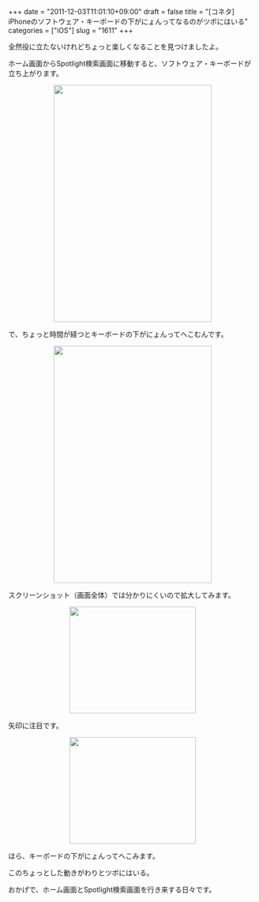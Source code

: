 +++
date = "2011-12-03T11:01:10+09:00"
draft = false
title = "[コネタ] iPhoneのソフトウェア・キーボードの下がにょんってなるのがツボにはいる"
categories = ["iOS"]
slug = "1611"
+++

全然役に立たないけれどちょっと楽しくなることを見つけましたよ。

ホーム画面からSpotlight検索画面に移動すると、ソフトウェア・キーボードが立ち上がります。

<img style="display:block; margin-left:auto; margin-right:auto;" src="/images/2011/12/1611_1.png" border="0" width="320" height="480" />

で、ちょっと時間が経つとキーボードの下がにょんってへこむんです。

<img style="display:block; margin-left:auto; margin-right:auto;" src="/images/2011/12/1611_2.png" border="0" width="320" height="480" />

スクリーンショット（画面全体）では分かりにくいので拡大してみます。

<img style="display:block; margin-left:auto; margin-right:auto;" src="/images/2011/12/1611_3.png" border="0" width="256" height="216" />

矢印に注目です。

<img style="display:block; margin-left:auto; margin-right:auto;" src="/images/2011/12/1611_4.png" border="0" width="256" height="216" />

ほら、キーボードの下がにょんってへこみます。

このちょっとした動きがわりとツボにはいる。

おかげで、ホーム画面とSpotlight検索画面を行き来する日々です。
